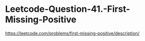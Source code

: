 # Leetcode-Question-41.-First-Missing-Positive
https://leetcode.com/problems/first-missing-positive/description/
